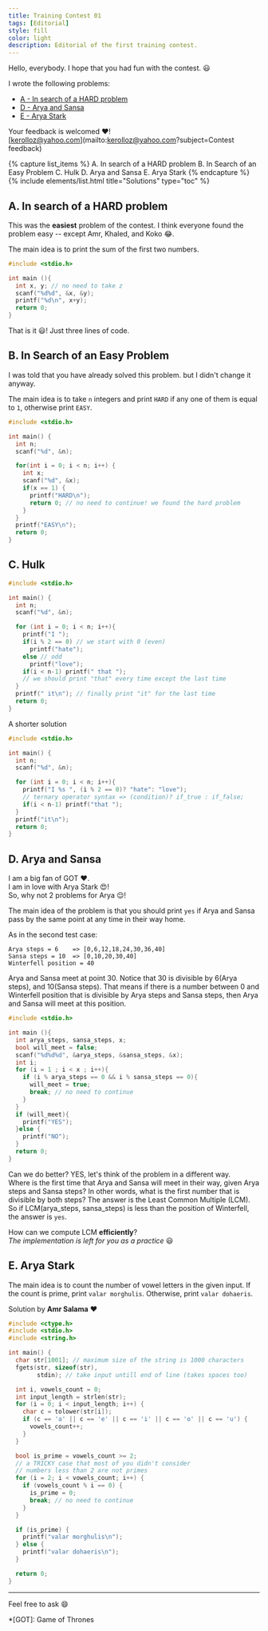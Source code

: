 ```yaml
---
title: Training Contest 01
tags: [Editorial]
style: fill
color: light
description: Editorial of the first training contest.
---
```


Hello, everybody. I hope that you had fun with the contest. :smiley:

I wrote the following problems:

- [A - In search of a HARD problem](https://codeforces.com/gym/263691/problem/A)
- [D - Arya and Sansa](https://codeforces.com/gym/263691/problem/D)
- [E - Arya Stark](https://codeforces.com/gym/263691/problem/E)

Your feedback is welcomed :heart:!  
[kerolloz@yahoo.com](mailto:kerolloz@yahoo.com?subject=Contest feedback)

{% capture list_items %}
A. In search of a HARD problem
B. In Search of an Easy Problem
C. Hulk
D. Arya and Sansa
E. Arya Stark
{% endcapture %}
{% include elements/list.html title="Solutions" type="toc" %}

## A. In search of a HARD problem

This was the **easiest** problem of the contest. I think everyone found the problem easy -- except Amr, Khaled, and Koko :joy:.

The main idea is to print the sum of the first two numbers.

```cpp
#include <stdio.h>

int main (){
  int x, y; // no need to take z
  scanf("%d%d", &x, &y);
  printf("%d\n", x+y);
  return 0;
}
```

That is it :smiley:! Just three lines of code.

## B. In Search of an Easy Problem

I was told that you have already solved this problem. but I didn't change it anyway.

The main idea is to take `n` integers and print `HARD` if any one of them is equal to `1`, otherwise print `EASY`.

```cpp
#include <stdio.h>

int main() {
  int n;
  scanf("%d", &n);

  for(int i = 0; i < n; i++) {
    int x;
    scanf("%d", &x);
    if(x == 1) {
      printf("HARD\n");
      return 0; // no need to continue! we found the hard problem
    }
  }
  printf("EASY\n");
  return 0;
}
```

## C. Hulk

```cpp
#include <stdio.h>

int main() {
  int n;
  scanf("%d", &n);

  for (int i = 0; i < n; i++){
    printf("I ");
    if(i % 2 == 0) // we start with 0 (even)
      printf("hate");
    else // odd
      printf("love");
    if(i < n-1) printf(" that ");
    // we should print "that" every time except the last time
  }
  printf(" it\n"); // finally print "it" for the last time
  return 0;
}
```

A shorter solution

```cpp
#include <stdio.h>

int main() {
  int n;
  scanf("%d", &n);

  for (int i = 0; i < n; i++){
    printf("I %s ", (i % 2 == 0)? "hate": "love");
    // ternary operator syntax => (condition)? if_true : if_false;
    if(i < n-1) printf("that ");
  }
  printf("it\n");
  return 0;
}
```

## D. Arya and Sansa

I am a big fan of GOT :heart:.  
I am in love with Arya Stark :heart_eyes:!  
So, why not 2 problems for Arya :relieved:!

The main idea of the problem is that you should print `yes` if Arya and Sansa pass by the same point at any time in their way home.

As in the second test case:

```text
Arya steps = 6    => [0,6,12,18,24,30,36,40]
Sansa steps = 10  => [0,10,20,30,40]
Winterfell position = 40
```

Arya and Sansa meet at point 30. Notice that 30 is divisible by 6(Arya steps), and 10(Sansa steps). That means if there is a number between 0 and Winterfell position that is divisible by Arya steps and Sansa steps, then Arya and Sansa will meet at this position.

```cpp
#include <stdio.h>

int main (){
  int arya_steps, sansa_steps, x;
  bool will_meet = false;
  scanf("%d%d%d", &arya_steps, &sansa_steps, &x);
  int i;
  for (i = 1 ; i < x ; i++){
    if (i % arya_steps == 0 && i % sansa_steps == 0){
      will_meet = true;
      break; // no need to continue
    }
  }
  if (will_meet){
    printf("YES");
  }else {
    printf("NO");
  }
  return 0;
}
```

Can we do better?
YES, let's think of the problem in a different way.  
Where is the first time that Arya and Sansa will meet in their way, given Arya steps and Sansa steps? In other words, what is the first number that is divisible by both steps? The answer is the Least Common Multiple (LCM). So if LCM(arya_steps, sansa_steps) is less than the position of Winterfell, the answer is `yes`.

How can we compute LCM **efficiently**?  
_The implementation is left for you as a practice_ :smiley:

## E. Arya Stark

The main idea is to count the number of vowel letters in the given input.
If the count is prime, print `valar morghulis`. Otherwise, print `valar dohaeris`.

Solution by **Amr Salama** :heart:

```cpp
#include <ctype.h>
#include <stdio.h>
#include <string.h>

int main() {
  char str[1001]; // maximum size of the string is 1000 characters
  fgets(str, sizeof(str),
        stdin); // take input untill end of line (takes spaces too)

  int i, vowels_count = 0;
  int input_length = strlen(str);
  for (i = 0; i < input_length; i++) {
    char c = tolower(str[i]);
    if (c == 'a' || c == 'e' || c == 'i' || c == 'o' || c == 'u') {
      vowels_count++;
    }
  }

  bool is_prime = vowels_count >= 2;
  // a TRICKY case that most of you didn't consider
  // numbers less than 2 are not primes
  for (i = 2; i < vowels_count; i++) {
    if (vowels_count % i == 0) {
      is_prime = 0;
      break; // no need to continue
    }
  }

  if (is_prime) {
    printf("valar morghulis\n");
  } else {
    printf("valar dohaeris\n");
  }

  return 0;
}
```

---

Feel free to ask :smile:

*[GOT]: Game of Thrones
